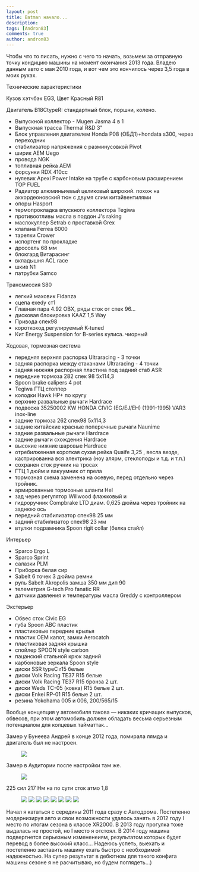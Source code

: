 ```yaml
---
layout: post
title: Batman начало...
description: 
tags: [Andron83]
comments: true
author: andron83
---
```


Чтобы что то писать, нужно с чего то начать, возьмем за отправную точку кондицию машины на момент окончания 2013 года. 
Владею данным авто с мая 2010 года, и вот чем это кончилось через 3,5 года в моих руках.

Технические характеристики

Кузов хэтчбэк ЕG3, Цвет Красный R81

Двигатель В18СtypeR: стандартный блок, поршни, колено.

- Выпускной коллектор - Mugen Jasma 4 в 1
- Выпускная трасса Thermal R&D 3"
- Блок управления двигателем Honda P08 (ОБД1)+hondata s300, через переходник
- стабилизатор напряжения с разминусовкой Pivot
- ширик АЕМ Uego
- провода NGK 
- топливная рейка AEM
- форсунки RDX 410cc
- нулевик Apexi Power Intake на трубе с карбоновым расширением TOP FUEL
- Радиатор алюминьиевый целиковый широкий. похож на аккордеоновский тюн с двумя слим китайвентилями
- опоры Hasport
- термопрокладка впускного коллектора Tegiwa
- противоотливы масла в поддон J's raking
- маслокуллер Setrab с проставкой Grex
- клапана Ferrea 6000
- тарелки Crower
- испортенг по прокладке
- дроссель 68 мм
- блокгард Витарасинг
- вкладышня ACL race
- шкив N1
- патрубки Samco

Трансмиссия S80

- легкий маховик Fidanza
- сцепа exedy ст1
- Главная пара 4.92 OBX, ряды сток от спек 96...
- дисковая блокировка KAAZ 1,5 Way
- Привода спек98
- короткоход регулируемый K-tuned
- Кит Energy Suspension for B-series кулиса. чиорный 

Ходовая, тормозная система

- передняя верхняя распорка Ultraracing - 3 точки
- задняя распорка между стаканами Ultraracing - 4 точки
- задняя нижняя распорная пластина под задний стаб ASR
- передние тормоза 282 спек 98 5х114,3
- Spoon brake calipers 4 pot
- Tegiwa ГТЦ стоппер
- колодки Hawk HP+ по кругу
- верхние развальные рычаги Hardrace
- подвеска 35250002 KW HONDA CIVIC (EG/EJ/EH) (1991-1995) VAR3 inox-line
- задние тормоза 262 спек98 5х114,3
- задние китайские красные поперечные рычаги Naunime
- задние развальные рычаги Hardrace
- задние рычаги схождения Hardrace
- высокие нижние шаровые Hardrace
- отребилженная короткая сухая рейка Quaife 3,25 , весла везде, кастрированна вся электрика (ноу алярм, стеклоподы и т.д. и т.п.)
- сохранен сток ручник на тросах
- ГТЦ 1 дюйм и вакуумник от прела
- тормозная схема заменена на осевую, перед отдельно через тройник.
- армированные тормозные шланги Hel
- зад через регулятор Willwood флажковый и 
- гидроручник Compbrake LTD диам. 0,625 дюйма через тройник на заднюю ось
- передний стабилизатор спек98 25 мм
- задний стабилизатор спек98 23 мм
- втулки подрамника Spoon rigit collar (белка стайл)

Интерьер

- Sparco Ergo L
- Sparco Sprint
- салазки PLM
- Приборка белая сир
- Sabelt 6 точек 3 дюйма ремни
- руль Sabelt Akropolis замша 350 мм дип 90
- телеметрия G-tech Pro fanatic RR
- датчики давления и температуры масла Greddy с контроллером

Экстерьер

- Обвес сток Civic EG
- губа Spoon ABC пластик
- пластиковые передние крылья
- пластик ОЕМ капот, замки Aerocatch
- пластиковая задняя крышка
- спойлер SPOON style carbon
- пацанский стальной крюк задний
- карбоновые зеркала Spoon style
- диски SSR typeC r15 белые
- диски Volk Racing TE37 R15 белые
- диски Volk Racing TE37 R15 бронза 2 шт.
- диски Weds TC-05 (ковка) R15 белые 2 шт.
- диски Enkei RP-01 R15 белые 2 шт.
- резина Yokohama 005 и 006, 200/565/15 

Вообще концепция у автомобиля такова — никаких кричащих выпусков, обвесов, 
при этом автомобиль должен обладать весьма серьезным потенциалом для колцевых тайматтак…

Замер у Бунеева Андрей в конце 2012 года, помирала лямда и двигатель был не настроен.
<figure class="half">
    <a href="http://s52.radikal.ru/i137/1211/10/b30143eca3a4.jpg"><img src="http://s52.radikal.ru/i137/1211/10/b30143eca3a4.jpg"></a>
</figure>

Замер в Аудитории после настройки там же.

<figure class="half">
    <a href="http://i020.radikal.ru/1308/e1/36b162da20b4.png"><img src="http://i020.radikal.ru/1308/e1/36b162da20b4.png"></a>
</figure>

225 сил 217 Нм на по сути сток атмо 1,8



<figure class="half">
    <a href="http://cs406527.vk.me/v406527683/2e41/Halr9DsaG-A.jpg"><img src="http://cs406527.vk.me/v406527683/2e41/Halr9DsaG-A.jpg"></a>
    <a href="http://cs320219.vk.me/v320219368/27c/XbUG2Lmqw88.jpg"><img src="http://cs320219.vk.me/v320219368/27c/XbUG2Lmqw88.jpg"></a>
    <a href="http://cs406527.vk.me/v406527683/2e4a/fxPgEOvT010.jpg"><img src="http://cs406527.vk.me/v406527683/2e4a/fxPgEOvT010.jpg"></a>
    <a href="http://cs310625.vk.me/v310625683/372d/wKSx_UZOhlY.jpg"><img src="http://cs310625.vk.me/v310625683/372d/wKSx_UZOhlY.jpg"></a>
    <a href="http://cs310625.vk.me/v310625683/3736/RBuQnffUBPw.jpg"><img src="http://cs310625.vk.me/v310625683/3736/RBuQnffUBPw.jpg"></a>
    <a href="http://cs310625.vk.me/v310625683/375a/Oy-9BNBZiew.jpg"><img src="http://cs310625.vk.me/v310625683/375a/Oy-9BNBZiew.jpg"></a>
    <a href="http://cs416620.vk.me/v416620683/69b/Z7vjnp1po1g.jpg"><img src="http://cs416620.vk.me/v416620683/69b/Z7vjnp1po1g.jpg"></a>
    <a href="http://cs310625.vk.me/v310625683/3763/28htwFHTik0.jpg"><img src="http://cs310625.vk.me/v310625683/3763/28htwFHTik0.jpg"></a>
</figure>

Начал я кататься с середины 2011 года сразу с Автодрома. 
Постепенно модернизируя авто и свои возможности удалось занять в 2012 году I место по итогам сезона в классе XR2000.
В 2013 году прогулка тоже выдалась не простой, но I место я отстоял.
В 2014 году машина подвергнется серьезным измененеиям, результатом которых будет перевод в более высокий класс...
Надеюсь успеть, выехать и постепенно заставить машину ехать быстро с необходимой надежностью.
На супер результат в дебютном для такого конфига машины сезоне я не расчитываю, но будем поглядеть...)
